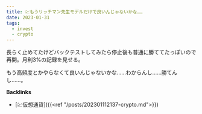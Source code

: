 ```yaml
---
title: 💹もうリッチマン先生モデルだけで良いんじゃないかな……
date: 2023-01-31
tags:
  - invest
  - crypto
---
```


長らく止めてたけどバックテストしてみたら停止後も普通に勝ててたっぽいので再開。月利3%の記録を見せる。  

もう高頻度とかやらなくて良いんじゃないかな……わからんし……勝てんし……。

**Backlinks**
- [💹仮想通貨]({{<ref "/posts/202301112137-crypto.md">}})